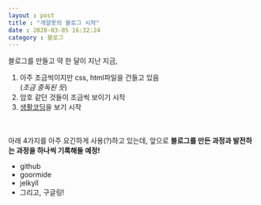 ```yaml
---
layout : post
title : "개알못의 블로그 시작"  
date : 2020-03-05 16:32:24
category : 블로그
--- 
```

블로그를 만들고 약 한 달이 지난 지금,  

1) 아주 조금씩이지만 css, html파일을 건들고 있음  
  (*조금 중독된 듯*)   
2) 암호 같던 것들이 조금씩 보이기 시작  
3) [생활코딩](https://opentutorials.org/course/2039)을 보기 시작  

<br><br>
아래 4가지를 아주 요긴하게 사용(?)하고 있는데, 앞으로 **블로그를 만든 과정과 발전하는 과정을 하나씩 기록해둘 예정!**
+ github  
+ goormide  
+ jelkyll  
+ 그리고, 구글링!  

<br><br>

